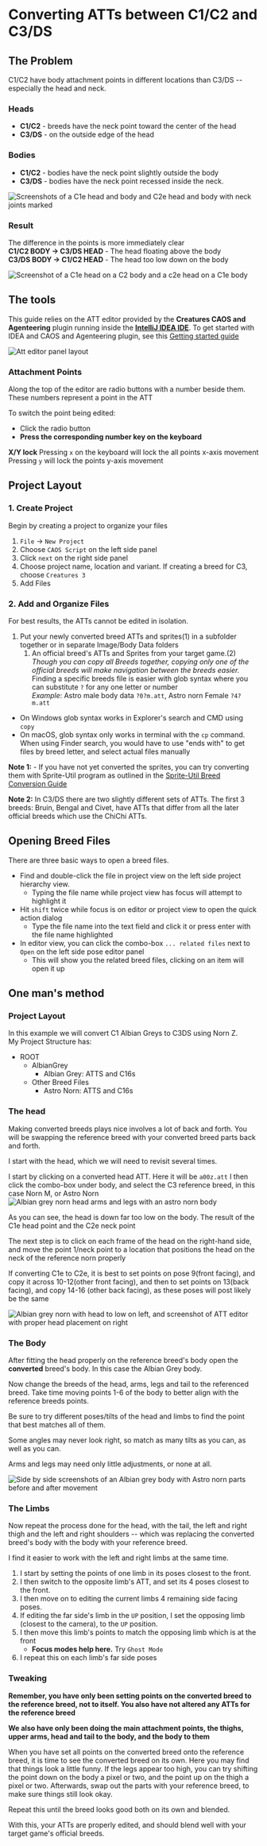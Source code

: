 # Converting ATTs between C1/C2 and C3/DS

## The Problem
C1/C2 have body attachment points in different locations than C3/DS -- 
especially the head and neck.

### Heads
- **C1/C2** - breeds have the neck point toward the center of the head
- **C3/DS** - on the outside edge of the head

### Bodies
- **C1/C2** - bodies have the neck point slightly outside the body    
- **C3/DS** - bodies have the neck point recessed inside the neck.

![Screenshots of a C1e head and body and C2e head and body with neck joints marked](./images/att.c1e-to-c2e-difference.001.png)

### Result
The difference in the points is more immediately clear   
**C1/C2 BODY -> C3/DS HEAD** - The head floating above the body  
**C3/DS BODY -> C1/C2 HEAD** - The head too low down on the body  

![Screenshot of a C1e head on a C2 body and a c2e head on a C1e body](./images/att.c1e-to-c2e-difference.002.png)

## The tools

This guide relies on the ATT editor provided by the **Creatures CAOS and Agenteering** plugin 
running inside the **[IntelliJ IDEA IDE](https://www.jetbrains.com/idea/download)**. 
To get started with IDEA and CAOS and Agenteering plugin, see this [Getting started guide](./Installation.md)

![Att editor panel layout](./images/att.layout.001.png)

### Attachment Points
Along the top of the editor are radio buttons with a number beside them. These numbers represent a point in the ATT

To switch the point being edited:  
- Click the radio button
- **Press the corresponding number key on the keyboard**

**X/Y lock**
Pressing `x` on the keyboard will lock the all points x-axis movement  
Pressing `y` will lock the points y-axis movement

## Project Layout


### 1. Create Project
Begin by creating a project to organize your files
1. `File` -> `New Project`
2. Choose `CAOS Script` on the left side panel
3. Click `next` on the right side panel
4. Choose project name, location and variant. If creating a breed for C3, choose `Creatures 3`
5. Add Files

### 2. Add and Organize Files  

For best results, the ATTs cannot be edited in isolation. 
1. Put your newly converted breed ATTs and sprites(1) in a subfolder together or in separate Image/Body Data folders
   1. An official breed's ATTs and Sprites from your target game.(2) *Though you can copy all Breeds together, copying only one of the official breeds will
      make navigation between the breeds easier.*
      Finding a specific breeds file is easier with glob syntax where you can substitute `?` for any one letter or number  
      *Example*: Astro male body data `?0?m.att`, Astro norn Female `?4?m.att`
- On Windows glob syntax works in Explorer's search and CMD using `copy`
- On macOS, glob syntax only works in terminal with the `cp` command. When using Finder search, 
you would have to use "ends with" to get files by breed letter, and select actual files manually


__Note 1:__ - If you have not yet converted the sprites, you can try converting them
with Sprite-Util program as outlined in 
the [Sprite-Util Breed Conversion Guide](https://github.com/bedalton/creatures-sprite-util-node/blob/main/ConvertBreed.md)  

__Note 2:__ In C3/DS there are two slightly different sets of ATTs.
The first 3 breeds: Bruin, Bengal and Civet, have ATTs that differ from all the later official breeds which use the ChiChi ATTs.

## Opening Breed Files
There are three basic ways to open a breed files.
- Find and double-click the file in project view on the left side project hierarchy view.
  - Typing the file name while project view has focus will attempt to highlight it
- Hit `shift` twice while focus is on editor or project view to open the quick action dialog
  - Type the file name into the text field and click it or press enter with the file name highlighted
- In editor view, you can click the combo-box `... related files` next to `Open` on the left side pose editor panel
  - This will show you the related breed files, clicking on an item will open it up


## One man's method

### Project Layout
In this example we will convert C1 Albian Greys to C3DS using Norn Z.  
My Project Structure has:
- ROOT
    - AlbianGrey
      - Albian Grey: ATTS and C16s
    - Other Breed Files
      - Astro Norn: ATTS and C16s

### The head

Making converted breeds plays nice involves a lot of back and forth. 
You will be swapping the reference breed with your converted breed parts back and forth.

I start with the head, which we will need to revisit several times.

I start by clicking on a converted head ATT. Here it will be `a00z.att`
I then click the combo-box under body, and select the C3 reference breed, in this case Norn M, or Astro Norn
![Albian grey norn head arms and legs with an astro norn body](./images/att.c1e-to-c2e.process.001.png)

As you can see, the head is down far too low on the body. The result of the C1e head point and the C2e neck point

The next step is to click on each frame of the head on the right-hand side, and move the point 1/neck point 
to a location that positions the head on the neck of the reference norn properly


If converting C1e to C2e, it is best to set points on pose 9(front facing), 
and copy it across 10-12(other front facing), 
and then to set points on 13(back facing), and copy 14-16 (other back facing), 
as these poses will post likely be the same

![Albian grey norn with head to low on left, 
and screenshot of ATT editor with proper head placement on right](./images/att.c1e-to-c2e.process.002.png)


### The Body
After fitting the head properly on the reference breed's body open the **converted** breed's body.
In this case the Albian Grey body.

Now change the breeds of the head, arms, legs and tail to the referenced breed.
Take time moving points 1-6 of the body to better align with the reference breeds points. 

Be sure to try different poses/tilts of the head and limbs to find the point that best matches all of them. 

Some angles may never look right, so match as many tilts as you can, as well as you can.

Arms and legs may need only little adjustments, or none at all.

![Side by side screenshots of an Albian grey body with Astro norn parts before and after movement](./images/att.c1e-to-c2e.process.003.png)


### The Limbs
Now repeat the process done for the head, with the tail, the left and right thigh and the left and right shoulders \-\-
which was replacing the converted breed's body with the body with your reference breed.

I find it easier to work with the left and right limbs at the same time. 

1. I start by setting the points of one limb in its poses closest to the front. 
2. I then switch to the opposite limb's ATT, and set its 4 poses closest to the front.
3. I then move on to editing the current limbs 4 remaining side facing poses.
4. If editing the far side's limb in the `UP` position, I set the opposing limb (closest to the camera), to the `UP`
position.
5. I then move this limb's points to match the opposing limb which is at the front
   - **Focus modes help here.** Try `Ghost Mode`
6. I repeat this on each limb's far side poses

### Tweaking

**Remember, you have only been setting points on the converted breed to the reference breed, not to itself. 
You also have not altered any ATTs for the reference breed**

**__We also have only been doing the main attachment points, the thighs, upper arms, head and tail to the body, and the body to them__**

When you have set all points on the converted breed onto the reference breed, it is time to see the converted breed
on its own. Here you may find that things look a little funny. 
If the legs appear too high, you can try shifting the point down on the body a pixel or two, 
and the point up on the thigh a pixel or two.
Afterwards, swap out the parts with your reference breed, to make sure things still look okay.

Repeat this until the breed looks good both on its own and blended.

With this, your ATTs are properly edited, and should blend well with your target game's official breeds.
